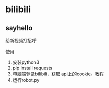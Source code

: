 # bilibili

## sayhello
给新视频打招呼 

使用
1. 安装python3
2. pip install requests
3. 电脑端登录bilibili，获取 [api](https://api.bilibili.com/x/v2/reply/add)上的cookie。[教程](https://jingyan.baidu.com/article/0aa2237505193488cd0d647f.html)
4. 运行robot.py

